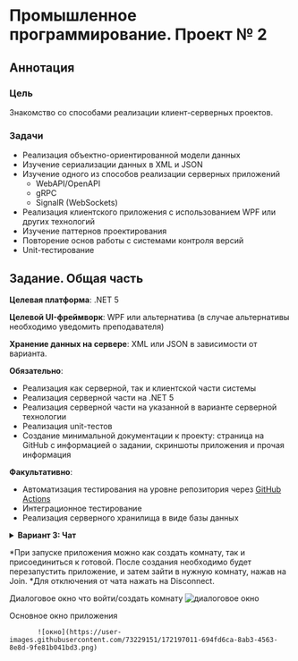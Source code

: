 # Промышленное программирование. Проект № 2

## Аннотация

### Цель
Знакомство со способами реализации клиент-серверных проектов.

### Задачи
* Реализация объектно-ориентированной модели данных
* Изучение сериализации данных в XML и JSON
* Изучение одного из способов реализации серверных приложений
  * WebAPI/OpenAPI
  * gRPC
  * SignalR (WebSockets)
* Реализация клиентского приложения с использованием WPF или других технологий
* Изучение паттернов проектирования
* Повторение основ работы с системами контроля версий
* Unit-тестирование



## Задание. Общая часть

**Целевая платформа**: .NET 5

**Целевой UI-фреймворк**: WPF или альтернатива (в случае альтернативы необходимо уведомить преподавателя)

**Хранение данных на сервере**: XML или JSON в зависимости от варианта.

**Обязательно**:
* Реализация как серверной, так и клиентской части системы
* Реализация серверной части на .NET 5
* Реализация серверной части на указанной в варианте серверной технологии
* Реализация unit-тестов
* Создание минимальной документации к проекту: страница на GitHub с информацией о задании, скриншоты приложения и прочая информация

**Факультативно**:
* Автоматизация тестирования на уровне репозитория через [GitHub Actions](https://docs.github.com/en/actions/learn-github-actions/understanding-github-actions)
* Интеграционное тестирование
* Реализация серверного хранилища в виде базы данных

<details>
  <summary><strong>Вариант 3: Чат</strong></summary>
  <p></p>

  Вы разрабатываете чат для обмена текстовыми сообщениями между пользователями.

  Минимальный функционал:
  - хранение информации о пользователях на сервере
  - хранение истории сообщений на клиентах
  - поддержка групповых чатов с сохранением истории и состава группы на сервере

  Варианты серверных технологий:  
  - gRPC
  - SignalR
</details>

*При запуске приложения можно как создать комнату, так и присоединиться к готовой. После создания необходимо будет перезапустить приложение, и затем зайти в нужную комнату, нажав на Join. 
*Для отключения от чата нажать на Disconnect.


Диалоговое окно что войти/создать комнату
![диалоговое окно](https://user-images.githubusercontent.com/73229151/172196584-18c975a4-0ad5-406e-88fb-cc5b1acf89fc.png)





Основное окно приложения



                                
                                
                                
           ![окно](https://user-images.githubusercontent.com/73229151/172197011-694fd6ca-8ab3-4563-8e8d-9fe81b041bd3.png)
                     
                                  
                

